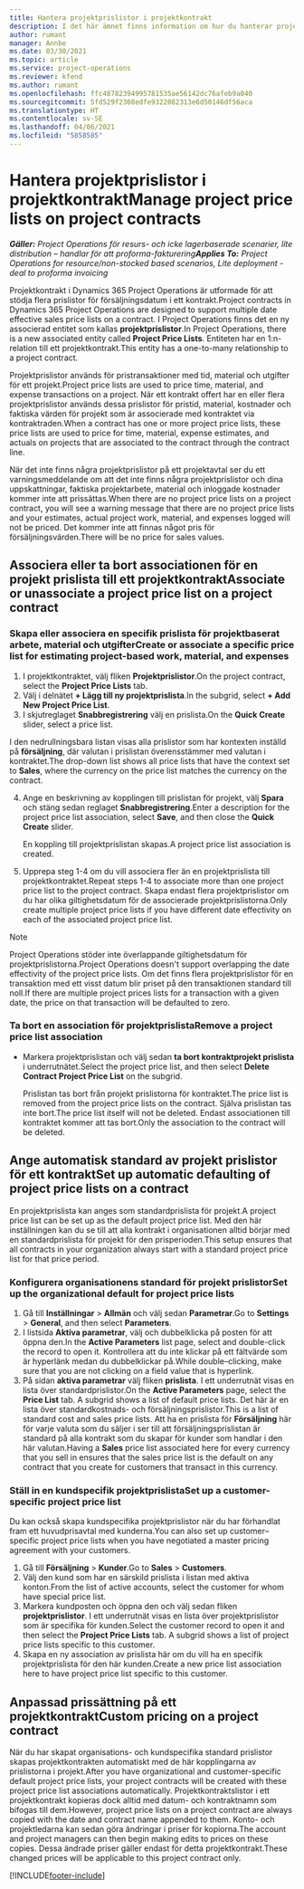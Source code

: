 ```yaml
---
title: Hantera projektprislistor i projektkontrakt
description: I det här ämnet finns information om hur du hanterar projektprislistor i projektkontrakt.
author: rumant
manager: Annbe
ms.date: 03/30/2021
ms.topic: article
ms.service: project-operations
ms.reviewer: kfend
ms.author: rumant
ms.openlocfilehash: ffc48782394995781535ae56142dc76afeb9a040
ms.sourcegitcommit: 5fd529f2308edfe9322082313e6d50146df56aca
ms.translationtype: HT
ms.contentlocale: sv-SE
ms.lasthandoff: 04/06/2021
ms.locfileid: "5858585"
---
```

# <a name="manage-project-price-lists-on-project-contracts"></a><span data-ttu-id="af6a6-103">Hantera projektprislistor i projektkontrakt</span><span class="sxs-lookup"><span data-stu-id="af6a6-103">Manage project price lists on project contracts</span></span>

<span data-ttu-id="af6a6-104">_**Gäller:** Project Operations för resurs- och icke lagerbaserade scenarier, lite distribution – handlar för att proforma-fakturering_</span><span class="sxs-lookup"><span data-stu-id="af6a6-104">_**Applies To:** Project Operations for resource/non-stocked based scenarios, Lite deployment - deal to proforma invoicing_</span></span>

<span data-ttu-id="af6a6-105">Projektkontrakt i Dynamics 365 Project Operations är utformade för att stödja flera prislistor för försäljningsdatum i ett kontrakt.</span><span class="sxs-lookup"><span data-stu-id="af6a6-105">Project contracts in Dynamics 365 Project Operations are designed to support multiple date effective sales price lists on a contract.</span></span> <span data-ttu-id="af6a6-106">I Project Operations finns det en ny associerad entitet som kallas **projektprislistor**.</span><span class="sxs-lookup"><span data-stu-id="af6a6-106">In Project Operations, there is a new associated entity called **Project Price Lists**.</span></span> <span data-ttu-id="af6a6-107">Entiteten har en 1:n-relation till ett projektkontrakt.</span><span class="sxs-lookup"><span data-stu-id="af6a6-107">This entity has a one-to-many relationship to a project contract.</span></span>

<span data-ttu-id="af6a6-108">Projektprislistor används för pristransaktioner med tid, material och utgifter för ett projekt.</span><span class="sxs-lookup"><span data-stu-id="af6a6-108">Project price lists are used to price time, material, and expense transactions on a project.</span></span> <span data-ttu-id="af6a6-109">När ett kontrakt offert har en eller flera projektprislistor används dessa prislistor för pristid, material, kostnader och faktiska värden för projekt som är associerade med kontraktet via kontraktraden.</span><span class="sxs-lookup"><span data-stu-id="af6a6-109">When a contract has one or more project price lists, these price lists are used to price for time, material, expense estimates, and actuals on projects that are associated to the contract through the contract line.</span></span>

<span data-ttu-id="af6a6-110">När det inte finns några projektprislistor på ett projektavtal ser du ett varningsmeddelande om att det inte finns några projektprislistor och dina uppskattningar, faktiska projektarbete, material och inloggade kostnader kommer inte att prissättas.</span><span class="sxs-lookup"><span data-stu-id="af6a6-110">When there are no project price lists on a project contract, you will see a warning message that there are no project price lists and your estimates, actual project work, material, and expenses logged will not be priced.</span></span> <span data-ttu-id="af6a6-111">Det kommer inte att finnas något pris för försäljningsvärden.</span><span class="sxs-lookup"><span data-stu-id="af6a6-111">There will be no price for sales values.</span></span>

## <a name="associate-or-unassociate-a-project-price-list-on-a-project-contract"></a><span data-ttu-id="af6a6-112">Associera eller ta bort associationen för en projekt prislista till ett projektkontrakt</span><span class="sxs-lookup"><span data-stu-id="af6a6-112">Associate or unassociate a project price list on a project contract</span></span>

### <a name="create-or-associate-a-specific-price-list-for-estimating-project-based-work-material-and-expenses"></a><span data-ttu-id="af6a6-113">Skapa eller associera en specifik prislista för projektbaserat arbete, material och utgifter</span><span class="sxs-lookup"><span data-stu-id="af6a6-113">Create or associate a specific price list for estimating project-based work, material, and expenses</span></span>

1. <span data-ttu-id="af6a6-114">I projektkontraktet, välj fliken **Projektprislistor**.</span><span class="sxs-lookup"><span data-stu-id="af6a6-114">On the project contract, select the **Project Price Lists** tab.</span></span>
2. <span data-ttu-id="af6a6-115">Välj i delnätet **+ Lägg till ny projektprislista**.</span><span class="sxs-lookup"><span data-stu-id="af6a6-115">In the subgrid, select **+ Add New Project Price List**.</span></span>
3. <span data-ttu-id="af6a6-116">I skjutreglaget **Snabbregistrering** välj en prislista.</span><span class="sxs-lookup"><span data-stu-id="af6a6-116">On the **Quick Create** slider, select a price list.</span></span> 

  <span data-ttu-id="af6a6-117">I den nedrullningsbara listan visas alla prislistor som har kontexten inställd på **försäljning**, där valutan i prislistan överensstämmer med valutan i kontraktet.</span><span class="sxs-lookup"><span data-stu-id="af6a6-117">The drop-down list shows all price lists that have the context set to **Sales**, where the currency on the price list matches the currency on the contract.</span></span>
  
4. <span data-ttu-id="af6a6-118">Ange en beskrivning av kopplingen till prislistan för projekt, välj **Spara** och stäng sedan reglaget **Snabbregistrering**.</span><span class="sxs-lookup"><span data-stu-id="af6a6-118">Enter a description for the project price list association, select **Save**, and then close the **Quick Create** slider.</span></span>

   <span data-ttu-id="af6a6-119">En koppling till projektprislistan skapas.</span><span class="sxs-lookup"><span data-stu-id="af6a6-119">A project price list association is created.</span></span>
   
5. <span data-ttu-id="af6a6-120">Upprepa steg 1-4 om du vill associera fler än en projektprislista till projektkontraktet.</span><span class="sxs-lookup"><span data-stu-id="af6a6-120">Repeat steps 1-4 to associate more than one project price list to the project contract.</span></span> <span data-ttu-id="af6a6-121">Skapa endast flera projektprislistor om du har olika giltighetsdatum för de associerade projektprislistorna.</span><span class="sxs-lookup"><span data-stu-id="af6a6-121">Only create multiple project price lists if you have different date effectivity on each of the associated project price list.</span></span>

> [!NOTE]
> <span data-ttu-id="af6a6-122">Project Operations stöder inte överlappande giltighetsdatum för projektprislistorna.</span><span class="sxs-lookup"><span data-stu-id="af6a6-122">Project Operations doesn't support overlapping the date effectivity of the project price lists.</span></span> <span data-ttu-id="af6a6-123">Om det finns flera projektprislistor för en transaktion med ett visst datum blir priset på den transaktionen standard till noll.</span><span class="sxs-lookup"><span data-stu-id="af6a6-123">If there are multiple project prices lists for a transaction with a given date, the price on that transaction will be defaulted to zero.</span></span>

### <a name="remove-a-project-price-list-association"></a><span data-ttu-id="af6a6-124">Ta bort en association för projektprislista</span><span class="sxs-lookup"><span data-stu-id="af6a6-124">Remove a project price list association</span></span>

- <span data-ttu-id="af6a6-125">Markera projektprislistan och välj sedan **ta bort kontraktprojekt prislista** i underrutnätet.</span><span class="sxs-lookup"><span data-stu-id="af6a6-125">Select the project price list, and then select **Delete Contract Project Price List** on the subgrid.</span></span> 

  <span data-ttu-id="af6a6-126">Prislistan tas bort från projekt prislistorna för kontraktet.</span><span class="sxs-lookup"><span data-stu-id="af6a6-126">The price list is removed from the project price lists on the contract.</span></span> <span data-ttu-id="af6a6-127">Själva prislistan tas inte bort.</span><span class="sxs-lookup"><span data-stu-id="af6a6-127">The price list itself will not be deleted.</span></span> <span data-ttu-id="af6a6-128">Endast associationen till kontraktet kommer att tas bort.</span><span class="sxs-lookup"><span data-stu-id="af6a6-128">Only the association to the contract will be deleted.</span></span>

## <a name="set-up-automatic-defaulting-of-project-price-lists-on-a-contract"></a><span data-ttu-id="af6a6-129">Ange automatisk standard av projekt prislistor för ett kontrakt</span><span class="sxs-lookup"><span data-stu-id="af6a6-129">Set up automatic defaulting of project price lists on a contract</span></span>

<span data-ttu-id="af6a6-130">En projektprislista kan anges som standardprislista för projekt.</span><span class="sxs-lookup"><span data-stu-id="af6a6-130">A project price list can be set up as the default project price list.</span></span> <span data-ttu-id="af6a6-131">Med den här inställningen kan du se till att alla kontrakt i organisationen alltid börjar med en standardprislista för projekt för den prisperioden.</span><span class="sxs-lookup"><span data-stu-id="af6a6-131">This setup ensures that all contracts in your organization always start with a standard project price list for that price period.</span></span>

### <a name="set-up-the-organizational-default-for-project-price-lists"></a><span data-ttu-id="af6a6-132">Konfigurera organisationens standard för projekt prislistor</span><span class="sxs-lookup"><span data-stu-id="af6a6-132">Set up the organizational default for project price lists</span></span>

1. <span data-ttu-id="af6a6-133">Gå till **Inställningar** > **Allmän** och välj sedan **Parametrar**.</span><span class="sxs-lookup"><span data-stu-id="af6a6-133">Go to **Settings** > **General**, and then select **Parameters**.</span></span>
2. <span data-ttu-id="af6a6-134">I listsida **Aktiva parametrar**, välj och dubbelklicka på posten för att öppna den.</span><span class="sxs-lookup"><span data-stu-id="af6a6-134">In the **Active Parameters** list page, select and double-click the record to open it.</span></span> <span data-ttu-id="af6a6-135">Kontrollera att du inte klickar på ett fältvärde som är hyperlänk medan du dubbelklickar på.</span><span class="sxs-lookup"><span data-stu-id="af6a6-135">While double–clicking, make sure that you are not clicking on a field value that is hyperlink.</span></span> 
3. <span data-ttu-id="af6a6-136">På sidan **aktiva parametrar** välj fliken **prislista**. I ett underrutnät visas en lista över standardprislistor.</span><span class="sxs-lookup"><span data-stu-id="af6a6-136">On the **Active Parameters** page, select the **Price List** tab. A subgrid shows a list of default price lists.</span></span> <span data-ttu-id="af6a6-137">Det här är en lista över standardkostnads- och försäljningsprislistor.</span><span class="sxs-lookup"><span data-stu-id="af6a6-137">This is a list of standard cost and sales price lists.</span></span> <span data-ttu-id="af6a6-138">Att ha en prislista för **Försäljning** här för varje valuta som du säljer i ser till att försäljningsprislistan är standard på alla kontrakt som du skapar för kunder som handlar i den här valutan.</span><span class="sxs-lookup"><span data-stu-id="af6a6-138">Having a **Sales** price list associated here for every currency that you sell in ensures that the sales price list is the default on any contract that you create for customers that transact in this currency.</span></span>

### <a name="set-up-a-customer-specific-project-price-list"></a><span data-ttu-id="af6a6-139">Ställ in en kundspecifik projektprislista</span><span class="sxs-lookup"><span data-stu-id="af6a6-139">Set up a customer-specific project price list</span></span>

<span data-ttu-id="af6a6-140">Du kan också skapa kundspecifika projektprislistor när du har förhandlat fram ett huvudprisavtal med kunderna.</span><span class="sxs-lookup"><span data-stu-id="af6a6-140">You can also set up customer–specific project price lists when you have negotiated a master pricing agreement with your customers.</span></span>

1. <span data-ttu-id="af6a6-141">Gå till **Försäljning** > **Kunder**.</span><span class="sxs-lookup"><span data-stu-id="af6a6-141">Go to **Sales** > **Customers**.</span></span>
2. <span data-ttu-id="af6a6-142">Välj den kund som har en särskild prislista i listan med aktiva konton.</span><span class="sxs-lookup"><span data-stu-id="af6a6-142">From the list of active accounts, select the customer for whom have special price list.</span></span>
3. <span data-ttu-id="af6a6-143">Markera kundposten och öppna den och välj sedan fliken **projektprislistor**. I ett underrutnät visas en lista över projektprislistor som är specifika för kunden.</span><span class="sxs-lookup"><span data-stu-id="af6a6-143">Select the customer record to open it and then select the **Project Price Lists** tab. A subgrid shows a list of project price lists specific to this customer.</span></span> 
4. <span data-ttu-id="af6a6-144">Skapa en ny association av prislista här om du vill ha en specifik projektprislista för den här kunden.</span><span class="sxs-lookup"><span data-stu-id="af6a6-144">Create a new price list association here to have project price list specific to this customer.</span></span>

## <a name="custom-pricing-on-a-project-contract"></a><span data-ttu-id="af6a6-145">Anpassad prissättning på ett projektkontrakt</span><span class="sxs-lookup"><span data-stu-id="af6a6-145">Custom pricing on a project contract</span></span>

<span data-ttu-id="af6a6-146">När du har skapat organisations- och kundspecifika standard prislistor skapas projektkontrakten automatiskt med de här kopplingarna av prislistorna i projekt.</span><span class="sxs-lookup"><span data-stu-id="af6a6-146">After you have organizational and customer-specific default project price lists, your project contracts will be created with these project price list associations automatically.</span></span> <span data-ttu-id="af6a6-147">Projektkontraktslistor i ett projektkontrakt kopieras dock alltid med datum- och kontraktnamn som bifogas till dem.</span><span class="sxs-lookup"><span data-stu-id="af6a6-147">However, project price lists on a project contract are always copied with the date and contract name appended to them.</span></span> <span data-ttu-id="af6a6-148">Konto- och projektledarna kan sedan göra ändringar i priser för kopiorna.</span><span class="sxs-lookup"><span data-stu-id="af6a6-148">The account and project managers can then begin making edits to prices on these copies.</span></span> <span data-ttu-id="af6a6-149">Dessa ändrade priser gäller endast för detta projektkontrakt.</span><span class="sxs-lookup"><span data-stu-id="af6a6-149">These changed prices will be applicable to this project contract only.</span></span>


[!INCLUDE[footer-include](../includes/footer-banner.md)]
